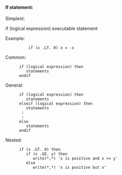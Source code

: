 #### If statement:

Simplest:

  if (logical expression) executable statement

  Example:
```
          if (x .LT. 0) x = -x
```

Common:

```
      if (logical expression) then
         statements
      endif
```

General:

```
      if (logical expression) then
         statements
      elseif (logical expression) then
         statements
       :
       :
      else
         statements
      endif
```

Nested:

```
      if (x .GT. 0) then
         if (x .GE. y) then
            write(*,*) 'x is positive and x >= y'
         else
            write(*,*) 'x is positive but x'
```
